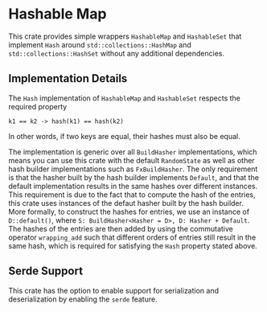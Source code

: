 # Hashable Map

This crate provides simple wrappers `HashableMap` and `HashableSet` that implement `Hash` around `std::collections::HashMap` and `std::collections::HashSet` without any additional dependencies.

## Implementation Details

The `Hash` implementation of `HashableMap` and `HashableSet` respects the required property 

```
k1 == k2 -> hash(k1) == hash(k2)
```

In other words, if two keys are equal, their hashes must also be equal.


The implementation is generic over all `BuildHasher` implementations, which means you can use this crate with the default `RandomState` as well as other hash builder implementations such as `FxBuildHasher`.
The only requirement is that the hasher built by the hash builder implements `Default`, and that the default implementation results in the same hashes over different instances.
This requirement is due to the fact that to compute the hash of the entries, this crate uses instances of the defaut hasher built by the hash builder.
More formally, to construct the hashes for entries, we use an instance of `D::default()`, where `S: BuildHasher<Hasher = D>, D: Hasher + Default`.
The hashes of the entries are then added by using the commutative operator `wrapping_add` such that different orders of entries still result in the same hash, which is required for satisfying the `Hash` property stated above.

## Serde Support

This crate has the option to enable support for serialization and deserialization by enabling the `serde` feature.